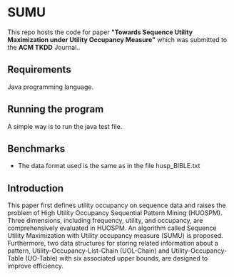# SUMU
This repo hosts the code for paper **"Towards Sequence Utility Maximization under Utility Occupancy Measure"** which was submitted to the **ACM TKDD** Journal..

## Requirements
Java programming language.

## Running the program
A simple way is to run the java test file.

## Benchmarks
- The data format used is the same as in the file husp_BIBLE.txt

## Introduction
This paper first defines utility occupancy on sequence data and raises the problem of High Utility Occupancy Sequential Pattern Mining (HUOSPM). Three dimensions, including frequency, utility, and occupancy, are comprehensively evaluated in HUOSPM. An algorithm called Sequence Utility Maximization with Utility occupancy measure (SUMU) is proposed. Furthermore, two data structures for storing related information about a pattern, Utility-Occupancy-List-Chain (UOL-Chain) and Utility-Occupancy-Table (UO-Table) with six associated upper bounds, are designed to improve efficiency. 
